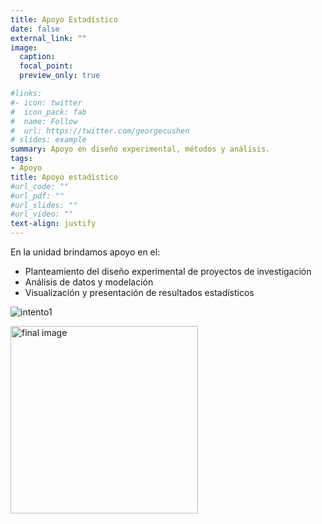```yaml
---
title: Apoyo Estadístico
date: false
external_link: ""
image:
  caption: 
  focal_point: 
  preview_only: true

#links:
#- icon: twitter
#  icon_pack: fab
#  name: Follow
#  url: https://twitter.com/georgecushen
# slides: example
summary: Apoyo en diseño experimental, métodos y análisis.
tags:
- Apoyo
title: Apoyo estadístico
#url_code: ""
#url_pdf: ""
#url_slides: ""
#url_video: ""
text-align: justify
---
```


En la unidad brindamos apoyo en el:

  - Planteamiento del diseño experimental de proyectos de investigación
  - Análisis de datos y modelación
  - Visualización y presentación de resultados estadísticos

[img1]: /static/post/apoyo-estadistico/apoyo.jpg "graficas" 

  
![intento1](/post/apoyo-estadistico/apoyo2.jpg)

<img src="/post/apoyo-estadistico/apoyo.jpg" alt="final image" width="300"/>